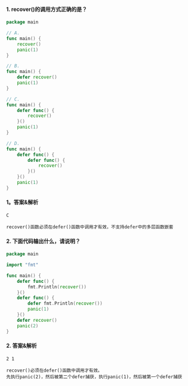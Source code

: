 #### 1. recover()的调用方式正确的是？

```go
package main

// A.
func main() {
	recover()
	panic(1)
}

// B.
func main() {
	defer recover()
	panic(1)
}

// C.
func main() {
	defer func() {
		recover()
	}()
	panic(1)
}

// D.
func main() {
	defer func() {
		defer func() {
			recover()
		}()
	}()
	panic(1)
}
```

#### 1。答案&解析

```text
C

recover()函数必须在defer()函数中调用才有效，不支持defer中的多层函数嵌套
```

#### 2. 下面代码输出什么，请说明？

```go
package main

import "fmt"

func main() {
	defer func() {
		fmt.Println(recover())
	}()
	defer func() {
		defer fmt.Println(recover())
		panic(1)
	}()
	defer recover()
	panic(2)
}
```

#### 2. 答案&解析

```text
2 1

recover()必须在defer()函数中调用才有效。
先执行panic(2)，然后被第二个defer捕获，执行panic(1)，然后被第一个defer捕获
```

